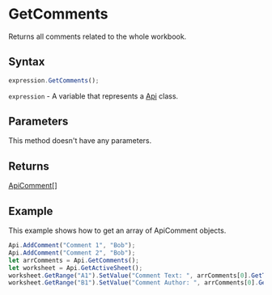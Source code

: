 # GetComments

Returns all comments related to the whole workbook.

## Syntax

```javascript
expression.GetComments();
```

`expression` - A variable that represents a [Api](../Api.md) class.

## Parameters

This method doesn't have any parameters.

## Returns

[ApiComment](../../ApiComment/ApiComment.md)[]

## Example

This example shows how to get an array of ApiComment objects.

```javascript editor-xlsx
Api.AddComment("Comment 1", "Bob");
Api.AddComment("Comment 2", "Bob");
let arrComments = Api.GetComments();
let worksheet = Api.GetActiveSheet();
worksheet.GetRange("A1").SetValue("Comment Text: ", arrComments[0].GetText());
worksheet.GetRange("B1").SetValue("Comment Author: ", arrComments[0].GetAuthorName());
```
